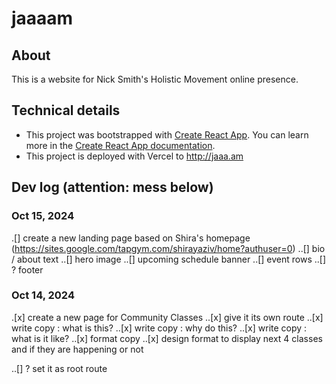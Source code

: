 # jaaaam

## About
This is a website for Nick Smith's Holistic Movement online presence.

## Technical details
* This project was bootstrapped with [Create React App](https://github.com/facebook/create-react-app). You can learn more in the [Create React App documentation](https://facebook.github.io/create-react-app/docs/getting-started).
* This project is deployed with Vercel to http://jaaa.am

## Dev log (attention: mess below)

### Oct 15, 2024
.[] create a new landing page based on Shira's homepage (https://sites.google.com/tapgym.com/shirayaziv/home?authuser=0)
..[] bio / about text
..[] hero image
..[] upcoming schedule banner
..[] event rows
..[] ? footer

### Oct 14, 2024
.[x] create a new page for Community Classes
..[x] give it its own route
..[x] write copy : what is this?
..[x] write copy : why do this?
..[x] write copy : what is it like?
..[x] format copy
..[x] design format to display next 4 classes and if they are happening or not


..[] ? set it as root route
